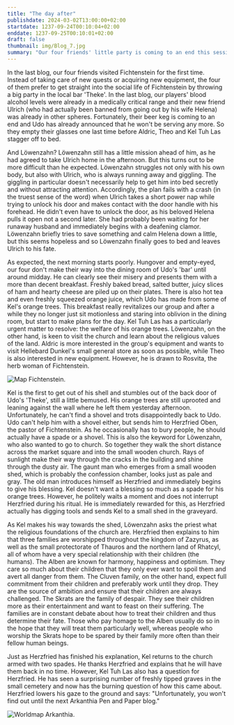 ```yaml
---
title: "The day after"
publishdate: 2024-03-02T13:00:00+02:00
startdate: 1237-09-24T00:10:04+02:00
enddate: 1237-09-25T00:10:01+02:00
draft: false
thumbnail: img/Blog_7.jpg
summary: "Our four friends' little party is coming to an end this session. Much worse than that, however, is the next morning, which is accompanied by a brutal headache. While Aldric and Theo have to get on with their lives, Löwenzahn and Kel visit the small church in Fichtenstein. Find out what Kel discovers in the church graveyard here:"
---
```


In the last blog, our four friends visited Fichtenstein for the first time. Instead of taking care of new quests or acquiring new equipment, the four of them prefer to get straight into the social life of Fichtenstein by throwing a big party in the local bar 'Theke'. In the last blog, our players' blood alcohol levels were already in a medically critical range and their new friend Ulrich (who had actually been banned from going out by his wife Helena) was already in other spheres. Fortunately, their beer keg is coming to an end and Udo has already announced that he won't be serving any more. So they empty their glasses one last time before Aldric, Theo and Kel Tuh Las stagger off to bed.

And Löwenzahn? Löwenzahn still has a little mission ahead of him, as he had agreed to take Ulrich home in the afternoon. But this turns out to be more difficult than he expected. Löwenzahn struggles not only with his own body, but also with Ulrich, who is always running away and giggling. The giggling in particular doesn't necessarily help to get him into bed secretly and without attracting attention. Accordingly, the plan fails with a crash (in the truest sense of the word) when Ulrich takes a short power nap while trying to unlock his door and makes contact with the door handle with his forehead. He didn't even have to unlock the door, as his beloved Helena pulls it open not a second later. She had probably been waiting for her runaway husband and immediately begins with a deafening clamor. Löwenzahn briefly tries to save something and calm Helena down a little, but this seems hopeless and so Löwenzahn finally goes to bed and leaves Ulrich to his fate.

As expected, the next morning starts poorly. Hungover and empty-eyed, our four don't make their way into the dining room of Udo's 'bar' until around midday. He can clearly see their misery and presents them with a more than decent breakfast. Freshly baked bread, salted butter, juicy slices of ham and hearty cheese are piled up on their plates. There is also hot tea and even freshly squeezed orange juice, which Udo has made from some of Kel's orange trees. This breakfast really revitalizes our group and after a while they no longer just sit motionless and staring into oblivion in the dining room, but start to make plans for the day. Kel Tuh Las has a particularly urgent matter to resolve: the welfare of his orange trees. Löwenzahn, on the other hand, is keen to visit the church and learn about the religious values of the land. Aldric is more interested in the group's equipment and wants to visit Hellebard Dunkel's small general store as soon as possible, while Theo is also interested in new equipment. However, he is drawn to Rosvita, the herb woman of Fichtenstein.

<div class="img-max center">
  <img class="img-fluid rounded"  title="Map Fichtenstein" alt="Map Fichtenstein." src="/img/fichtenstein.jpg" />
</div>

Kel is the first to get out of his shell and stumbles out of the back door of Udo's 'Theke', still a little bemused. His orange trees are still uprooted and leaning against the wall where he left them yesterday afternoon. Unfortunately, he can't find a shovel and trots disappointedly back to Udo. Udo can't help him with a shovel either, but sends him to Herzfried Oben, the pastor of Fichtenstein. As he occasionally has to bury people, he should actually have a spade or a shovel. This is also the keyword for Löwenzahn, who also wanted to go to church. So together they walk the short distance across the market square and into the small wooden church. Rays of sunlight make their way through the cracks in the building and shine through the dusty air. The gaunt man who emerges from a small wooden shed, which is probably the confession chamber, looks just as pale and gray. The old man introduces himself as Herzfried and immediately begins to give his blessing. Kel doesn't want a blessing so much as a spade for his orange trees. However, he politely waits a moment and does not interrupt Herzfried during his ritual. He is immediately rewarded for this, as Herzfried actually has digging tools and sends Kel to a small shed in the graveyard.

As Kel makes his way towards the shed, Löwenzahn asks the priest what the religious foundations of the church are. Herzfried then explains to him that three families are worshipped throughout the kingdom of Zazyrus, as well as the small protectorate of Thauros and the northern land of Rhatcyl, all of whom have a very special relationship with their children (the humans). The Alben are known for harmony, happiness and optimism. They care so much about their children that they only ever want to spoil them and avert all danger from them. The Cluven family, on the other hand, expect full commitment from their children and preferably work until they drop. They are the source of ambition and ensure that their children are always challenged. The Skrats are the family of despair. They see their children more as their entertainment and want to feast on their suffering. The families are in constant debate about how to treat their children and thus determine their fate. Those who pay homage to the Alben usually do so in the hope that they will treat them particularly well, whereas people who worship the Skrats hope to be spared by their family more often than their fellow human beings.

Just as Herzfried has finished his explanation, Kel returns to the church armed with two spades. He thanks Herzfried and explains that he will have them back in no time. However, Kel Tuh Las also has a question for Herzfried. He has seen a surprising number of freshly tipped graves in the small cemetery and now has the burning question of how this came about. Herzfried lowers his gaze to the ground and says: "Unfortunately, you won't find out until the next Arkanthia Pen and Paper blog."

<div class="img-max center">
  <img class="img-fluid" title="Worldmap Arkanthia" alt="Worldmap Arkanthia." src="/img/Arkanthia_Full_Map_Fichtenstein.jpg" />
</div>

